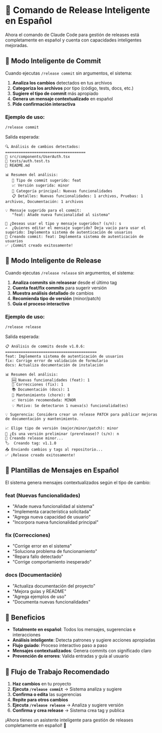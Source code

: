 # 🚀 Comando de Release Inteligente en Español

Ahora el comando de Claude Code para gestión de releases está completamente en español y cuenta con capacidades inteligentes mejoradas.

## 🤖 Modo Inteligente de Commit

Cuando ejecutas `/release commit` sin argumentos, el sistema:

1. **Analiza los cambios** detectados en tus archivos
2. **Categoriza los archivos** por tipo (código, tests, docs, etc.)
3. **Sugiere el tipo de commit** más apropiado
4. **Genera un mensaje contextualizado** en español
5. **Pide confirmación interactiva**

### Ejemplo de uso:

```bash
/release commit
```

Salida esperada:
```
🔍 Análisis de cambios detectados:
====================================
📝 src/components/UserAuth.tsx
📁 tests/auth.test.ts
📝 README.md

📊 Resumen del análisis:
   📝 Tipo de commit sugerido: feat
   📈 Versión sugerida: minor
   📂 Categoría principal: Nuevas funcionalidades
   📋 Detalles: Nuevas funcionalidades: 1 archivos, Pruebas: 1 archivos, Documentación: 1 archivos

💡 Mensaje sugerido para el commit:
   "feat: Añade nueva funcionalidad al sistema"

🤖 ¿Deseas usar el tipo y mensaje sugeridos? (s/n): s
✍️  ¿Quieres editar el mensaje sugerido? Deja vacío para usar el sugerido: Implementa sistema de autenticación de usuarios
📝 Creando commit: feat: Implementa sistema de autenticación de usuarios
✅ ¡Commit creado exitosamente!
```

## 🚀 Modo Inteligente de Release

Cuando ejecutas `/release release` sin argumentos, el sistema:

1. **Analiza commits sin releasear** desde el último tag
2. **Cuenta feat/fix commits** para sugerir versión
3. **Muestra análisis detallado** de cambios
4. **Recomienda tipo de versión** (minor/patch)
5. **Guía el proceso interactivo**

### Ejemplo de uso:

```bash
/release release
```

Salida esperada:
```
📋 Análisis de commits desde v1.0.6:
=========================================
feat: Implementa sistema de autenticación de usuarios
fix: Corrige error de validación de formulario
docs: Actualiza documentación de instalación

📊 Resumen del análisis:
   🆕 Nuevas funcionalidades (feat): 1
   🐛 Correcciones (fix): 1
   📚 Documentación (docs): 1
   🔧 Mantenimiento (chore): 0
   📈 Versión recomendada: MINOR
   💡 Motivo: Se detectaron 1 nueva(s) funcionalidad(es)

💡 Sugerencia: Considera crear un release PATCH para publicar mejoras de documentación y mantenimiento.

📈 Elige tipo de versión (major/minor/patch): minor
🚀 ¿Es una versión preliminar (prerelease)? (s/n): n
🚀 Creando release minor...
🏷️  Creando tag: v1.1.0
📤 Enviando cambios y tags al repositorio...
✅ ¡Release creado exitosamente!
```

## 📝 Plantillas de Mensajes en Español

El sistema genera mensajes contextualizados según el tipo de cambio:

### feat (Nuevas funcionalidades)
- "Añade nueva funcionalidad al sistema"
- "Implementa característica solicitada"
- "Agrega nueva capacidad de usuario"
- "Incorpora nueva funcionalidad principal"

### fix (Correcciones)
- "Corrige error en el sistema"
- "Soluciona problema de funcionamiento"
- "Repara fallo detectado"
- "Corrige comportamiento inesperado"

### docs (Documentación)
- "Actualiza documentación del proyecto"
- "Mejora guías y README"
- "Agrega ejemplos de uso"
- "Documenta nuevas funcionalidades"

## 🎯 Beneficios

- **Totalmente en español**: Todos los mensajes, sugerencias e interacciones
- **Análisis inteligente**: Detecta patrones y sugiere acciones apropiadas
- **Flujo guiado**: Proceso interactivo paso a paso
- **Mensajes contextualizados**: Genera commits con significado claro
- **Prevención de errores**: Valida entradas y guía al usuario

## 🔄 Flujo de Trabajo Recomendado

1. **Haz cambios** en tu proyecto
2. **Ejecuta `/release commit`** → Sistema analiza y sugiere
3. **Confirma o edita** las sugerencias
4. **Repite para otros cambios**
5. **Ejecuta `/release release`** → Analiza y sugiere versión
6. **Confirma y crea release** → Sistema crea tag y publica

¡Ahora tienes un asistente inteligente para gestión de releases completamente en español! 🎉